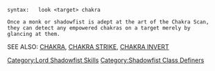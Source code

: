     syntax:   look <target> chakra

    Once a monk or shadowfist is adept at the art of the Chakra Scan,
    they can detect any empowered chakras on a target merely by
    glancing at them.

SEE ALSO: [CHAKRA](Chakra.md "wikilink"), [CHAKRA
STRIKE](Chakra_Strike.md "wikilink"), [CHAKRA
INVERT](Chakra_Invert.md "wikilink")

[Category:Lord Shadowfist
Skills](Category:Lord_Shadowfist_Skills "wikilink") [Category:Shadowfist
Class Definers](Category:Shadowfist_Class_Definers "wikilink")
